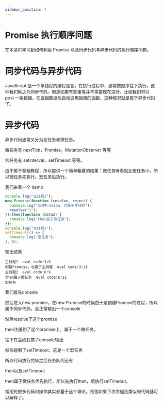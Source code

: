 ```yaml
---
sidebar_position: 4
---
```


# Promise 执行顺序问题

在本章将学习到如何判读 Promise 以及同步代码与异步代码的执行顺序问题。

# 同步代码与异步代码

JavaScript 是一个单线程的编程语言，在执行过程中，通常按顺序往下执行，这种我们称之为同步代码。但是如果有些事情并不需要现在进行，比如我们可以 post 一条数据，在返回数据后自动调用回调的函数，这种情况就是属于异步代码了。

# 异步代码

异步代码通常又分为宏任务和微任务。

微任务有 nextTick，Promise，MutationObserver 等等

宏任务有 setinterval，setTimeout 等等。

由于属于基础教程，所以提供一个简单粗暴的结果：微任务听着就比宏任务小，所以微任务先执行，宏任务后执行。

我们来看一个 demo

```js
console.log("主线程1");
new Promise(function (resolve, reject) {
  console.log("创建Promise，也属于主线程");
  resolve("1");
}).then(function (data2) {
  console.log("then属于微任务");
});
console.log("主线程2");
setTimeout(() => {
  console.log("宏任务");
}, 0);
```

输出结果

```
主线程1  eval code:1:9
创建Promise，也属于主线程  eval code:3:11
主线程2  eval code:8:9
then属于微任务  eval code:6:11
宏任务
```

我们首先console

然后进入new promise，在new Promise的时候由于是创建Promise的过程，所以属于同步代码，会正常输出一个console

然后resolve了这个promise

then注册到了这个promise上，属于一个微任务。

往下在主线程搞了console输出

然后碰到了setTimeout，这是一个宏任务

所以代码执行完毕之后任务队列还有

then以及setTimeout

then属于微任务优先执行，所以先执行then，后执行setTimeout。

常用的很多代码和操作其实都基于这个理论，相信如果下次你碰到类似的代码就可以解释了。
